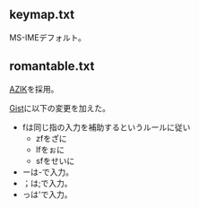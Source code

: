 ## keymap.txt

MS-IMEデフォルト。

## romantable.txt

[AZIK](https://hp.vector.co.jp/authors/VA002116/azik/azikinfo.htm)を採用。

[Gist](https://gist.github.com/youcune/8149126)に以下の変更を加えた。

- fは同じ指の入力を補助するというルールに従い
  - zfをざに
  - lfをぉに
  - sfをせいに
- ーは-で入力。
- ；は;で入力。
- っは'で入力。
